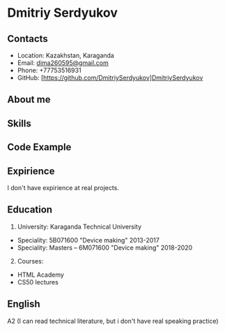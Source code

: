 # Dmitriy Serdyukov
## Contacts
* Location: Kazakhstan, Karaganda
* Email: dima260595@gmail.com
* Phone: +77753516931
* GitHub: [https://github.com/DmitriySerdyukov]DmitriySerdyukov
## About me

## Skills
## Code Example
## Expirience
I don't have expirience at real projects.
## Education 
1. University: Karaganda Technical University
 * Speciality: 5B071600 "Device making" 2013-2017
 * Speciality: Masters – 6M071600 "Device making" 2018-2020
2. Courses: 
 * HTML Academy
 * CS50 lectures
## English
A2 (I can read technical literature, but i don't have real speaking practice)
